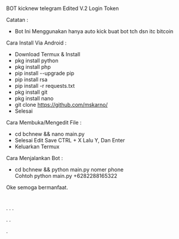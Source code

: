 # 
BOT kicknew telegram Edited V.2 Login Token

Catatan : 
- Bot Ini Menggunakan hanya auto kick buat bot tch dsn itc bitcoin 

Cara Install Via Android :
- Download Termux & Install<br>
- pkg install python<br>
- pkg install php<br>
- pip install --upgrade pip
- pip install rsa<br>
- pip install -r requests.txt<br>
- pkg install git<br>
- pkg install nano<br>
- git clone https://github.com/mskarno/<br>
- Selesai

Cara Membuka/Mengedit File :

- cd bchnew && nano main.py<br>
- Selesai Edit Save CTRL + X Lalu Y, Dan Enter<br>
- Keluarkan Termux<br>

Cara Menjalankan Bot :
- cd bchnew && python main.py nomer phone<br>
Cohtoh python main.py +6282288165322

Oke semoga bermanfaat.
#


.
.
.
 
.
.
 
. 
